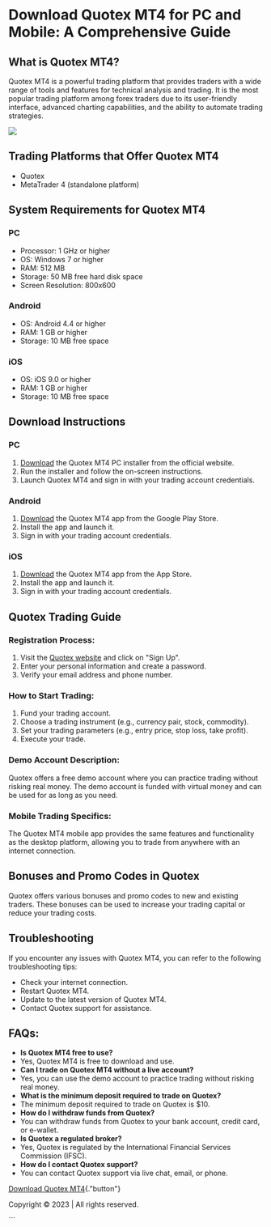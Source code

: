 # Download Quotex MT4 for PC and Mobile: A Comprehensive Guide

## What is Quotex MT4?

Quotex MT4 is a powerful trading platform that provides traders with a
wide range of tools and features for technical analysis and trading. It
is the most popular trading platform among forex traders due to its
user-friendly interface, advanced charting capabilities, and the ability
to automate trading strategies.

[![](https://static.quotex.io/files/10_en/300_250.jpg)](https://traff.sbs/brokerqxlid)

## Trading Platforms that Offer Quotex MT4

-   Quotex
-   MetaTrader 4 (standalone platform)

## System Requirements for Quotex MT4

### PC

-   Processor: 1 GHz or higher
-   OS: Windows 7 or higher
-   RAM: 512 MB
-   Storage: 50 MB free hard disk space
-   Screen Resolution: 800x600

### Android

-   OS: Android 4.4 or higher
-   RAM: 1 GB or higher
-   Storage: 10 MB free space

### iOS

-   OS: iOS 9.0 or higher
-   RAM: 1 GB or higher
-   Storage: 10 MB free space

## Download Instructions

### PC

1.  [Download](\%22https://traff.sbs/quotexonelink\%22) the Quotex MT4
    PC installer from the official website.
2.  Run the installer and follow the on-screen instructions.
3.  Launch Quotex MT4 and sign in with your trading account credentials.

### Android

1.  [Download](\%22https://traff.sbs/quotexonelink\%22) the Quotex MT4
    app from the Google Play Store.
2.  Install the app and launch it.
3.  Sign in with your trading account credentials.

### iOS

1.  [Download](\%22https://traff.sbs/quotexonelink\%22) the Quotex MT4
    app from the App Store.
2.  Install the app and launch it.
3.  Sign in with your trading account credentials.

## Quotex Trading Guide

### Registration Process:

1.  Visit the [Quotex website](\%22https://traff.sbs/quotexonelink\%22)
    and click on "Sign Up".
2.  Enter your personal information and create a password.
3.  Verify your email address and phone number.

### How to Start Trading:

1.  Fund your trading account.
2.  Choose a trading instrument (e.g., currency pair, stock, commodity).
3.  Set your trading parameters (e.g., entry price, stop loss, take
    profit).
4.  Execute your trade.

### Demo Account Description:

Quotex offers a free demo account where you can practice trading without
risking real money. The demo account is funded with virtual money and
can be used for as long as you need.

### Mobile Trading Specifics:

The Quotex MT4 mobile app provides the same features and functionality
as the desktop platform, allowing you to trade from anywhere with an
internet connection.

## Bonuses and Promo Codes in Quotex

Quotex offers various bonuses and promo codes to new and existing
traders. These bonuses can be used to increase your trading capital or
reduce your trading costs.

## Troubleshooting

If you encounter any issues with Quotex MT4, you can refer to the
following troubleshooting tips:

-   Check your internet connection.
-   Restart Quotex MT4.
-   Update to the latest version of Quotex MT4.
-   Contact Quotex support for assistance.

## FAQs:

-   **Is Quotex MT4 free to use?**
-   Yes, Quotex MT4 is free to download and use.
-   **Can I trade on Quotex MT4 without a live account?**
-   Yes, you can use the demo account to practice trading without
    risking real money.
-   **What is the minimum deposit required to trade on Quotex?**
-   The minimum deposit required to trade on Quotex is \$10.
-   **How do I withdraw funds from Quotex?**
-   You can withdraw funds from Quotex to your bank account, credit
    card, or e-wallet.
-   **Is Quotex a regulated broker?**
-   Yes, Quotex is regulated by the International Financial Services
    Commission (IFSC).
-   **How do I contact Quotex support?**
-   You can contact Quotex support via live chat, email, or phone.

[Download Quotex
MT4](\%22https://traff.sbs/quotexonelink\%22){."button"}

Copyright © 2023 \| All rights reserved.

\`\`\`

